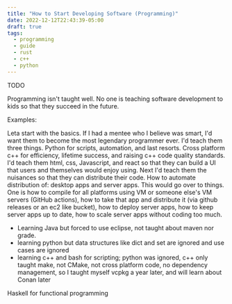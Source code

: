 ```yaml
---
title: "How to Start Developing Software (Programming)"
date: 2022-12-12T22:43:39-05:00
draft: true
tags:
  - programming
  - guide
  - rust
  - c++
  - python
---
```


TODO

Programming isn't taught well. No one is teaching software development to kids so that they succeed in the future.

Examples:

Leta start with the basics. If I had a mentee who I believe was smart, I'd want them to become the most legendary programmer ever. I'd teach them three things. Python for scripts, automation, and last resorts. Cross platform c++ for efficiency, lifetime success, and raising c++ code quality standards. I'd teach them html, css, Javascript, and react so that they can build a UI that users and themselves would enjoy using. Next I'd teach them the nuisances so that they can distribute their code. How to automate distribution of: desktop apps and server apps. This would go over to things. One is how to compile for all platforms using VM or someone else's VM servers (GitHub actions), how to take that app and distribute it (via github releases or an ec2 like bucket), how to deploy server apps, how to keep server apps up to date, how to scale server apps without coding too much.

- Learning Java but forced to use eclipse, not taught about maven nor grade.
- learning python but data structures like dict and set are ignored and use cases are ignored
- learning c++ and bash for scripting; python was ignored, c++ only taught make, not CMake, not cross platform code, no dependency management, so I taught myself vcpkg a year later, and will learn about Conan later

Haskell for functional programming
